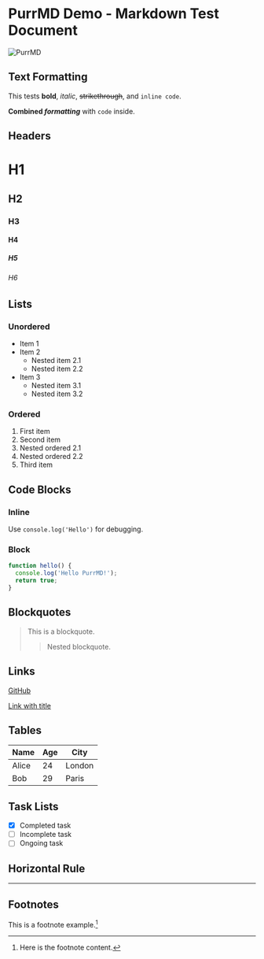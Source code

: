 # PurrMD Demo - Markdown Test Document

![PurrMD](./logo.png)

## Text Formatting

This tests **bold**, *italic*, ~~strikethrough~~, and `inline code`.

**Combined *formatting*** with `code` inside.

## Headers

# H1
## H2
### H3
#### H4
##### H5
###### H6

## Lists

### Unordered

- Item 1
- Item 2
  - Nested item 2.1
  - Nested item 2.2
- Item 3
  * Nested item 3.1
  * Nested item 3.2

### Ordered

1. First item
2. Second item
  1. Nested ordered 2.1
  2. Nested ordered 2.2
3. Third item

## Code Blocks

### Inline

Use `console.log('Hello')` for debugging.

### Block

```javascript
function hello() {
  console.log('Hello PurrMD!');
  return true;
}
```

## Blockquotes

> This is a blockquote.
>> Nested blockquote.

## Links

[GitHub](https://github.com/luoluoqixi/purrmd)

[Link with title](https://github.com/luoluoqixi/purrmd "PurrMD")

## Tables

| Name   | Age | City    |
| ------ | --- | ------- |
| Alice  | 24  | London  |
| Bob    | 29  | Paris   |

## Task Lists

- [x] Completed task
- [ ] Incomplete task
- [ ] Ongoing task

## Horizontal Rule

---

## Footnotes

This is a footnote example.[^1]

[^1]: Here is the footnote content.

